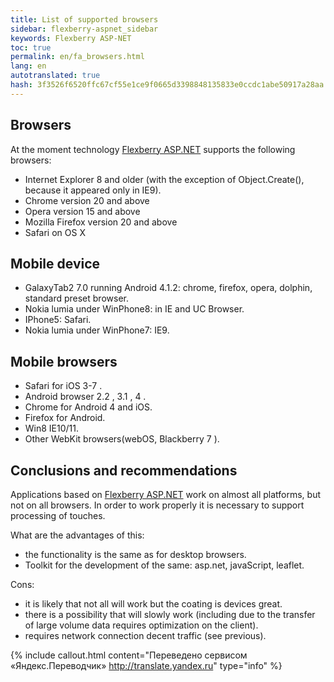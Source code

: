 ```yaml
--- 
title: List of supported browsers 
sidebar: flexberry-aspnet_sidebar 
keywords: Flexberry ASP-NET 
toc: true 
permalink: en/fa_browsers.html 
lang: en 
autotranslated: true 
hash: 3f3526f6520ffc67cf55e1ce9f0665d3398848135833e0ccdc1abe50917a28aa 
--- 
```


## Browsers 

At the moment technology [Flexberry ASP.NET](fa_flexberry-asp-net.html) supports the following browsers: 

* Internet Explorer 8 and older (with the exception of Object.Create(), because it appeared only in IE9). 
* Chrome version 20 and above 
* Opera version 15 and above 
* Mozilla Firefox version 20 and above 
* Safari on OS X 

## Mobile device 

* GalaxyTab2 7.0 running Android 4.1.2: chrome, firefox, opera, dolphin, standard preset browser. 
* Nokia lumia under WinPhone8: in IE and UC Browser. 
* IPhone5: Safari. 
* Nokia lumia under WinPhone7: IE9. 

## Mobile browsers 

* Safari for iOS 3-7 . 
* Android browser 2.2 , 3.1 , 4 . 
* Chrome for Android 4 and iOS. 
* Firefox for Android. 
* Win8 IE10/11. 
* Other WebKit browsers(webOS, Blackberry 7 ). 

## Conclusions and recommendations 

Applications based on [Flexberry ASP.NET](fa_flexberry-asp-net.html) work on almost all platforms, but not on all browsers. 
In order to work properly it is necessary to support processing of touches. 

What are the advantages of this: 

* the functionality is the same as for desktop browsers. 
* Toolkit for the development of the same: asp.net, javaScript, leaflet. 

Cons: 

* it is likely that not all will work but the coating is devices great. 
* there is a possibility that will slowly work (including due to the transfer of large volume data requires optimization on the client). 
* requires network connection decent traffic (see previous). 



{% include callout.html content="Переведено сервисом «Яндекс.Переводчик» <http://translate.yandex.ru>" type="info" %}